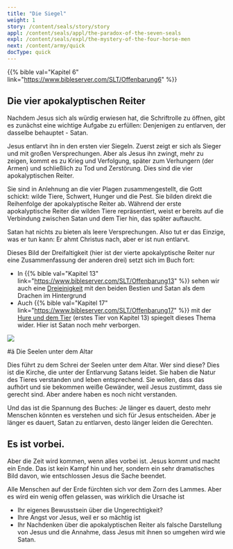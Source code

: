 ```yaml
---
title: "Die Siegel"
weight: 1
story: /content/seals/story/story
appl: /content/seals/appl/the-paradox-of-the-seven-seals
expl: /content/seals/expl/the-mystery-of-the-four-horse-men
next: /content/army/quick
docType: quick
---
```



{{% bible val="Kapitel 6" link="https://www.bibleserver.com/SLT/Offenbarung6" %}}

## Die vier apokalyptischen Reiter

Nachdem Jesus sich als würdig erwiesen hat, die Schriftrolle zu öffnen, gibt es zunächst eine wichtige Aufgabe zu erfüllen: Denjenigen zu entlarven, der dasselbe behauptet - Satan.

Jesus entlarvt ihn in den ersten vier Siegeln. Zuerst zeigt er sich als Sieger und mit großen Versprechungen. Aber als Jesus ihn zwingt, mehr zu zeigen, kommt es zu Krieg und Verfolgung, später zum Verhungern (der Armen) und schließlich zu Tod und Zerstörung. Dies sind die vier apokalyptischen Reiter.

Sie sind in Anlehnung an die vier Plagen zusammengestellt, die Gott schickt: wilde Tiere, Schwert, Hunger und die Pest. Sie bilden direkt die Reihenfolge der apokalyptische Reiter ab. Während der erste apokalyptische Reiter die wilden Tiere repräsentiert, weist er bereits auf die Verbindung zwischen Satan und dem Tier hin, das später auftaucht.

Satan hat nichts zu bieten als leere Versprechungen. Also tut er das Einzige, was er tun kann: Er ahmt Christus nach, aber er ist nun entlarvt.

Dieses Bild der Dreifaltigkeit (hier ist der vierte apokalyptische Reiter nur eine Zusammenfassung der anderen drei) setzt sich im Buch fort:
- In {{% bible val="Kapitel 13" link="https://www.bibleserver.com/SLT/Offenbarung13" %}} sehen wir auch eine [Dreieinigkeit](/Inhalt/Bestien/schnell) mit den beiden Bestien und Satan als dem Drachen im Hintergrund
- Auch {{% bible val="Kapitel 17" link="https://www.bibleserver.com/SLT/Offenbarung17" %}} mit der [Hure und dem Tier](/content/harlot/quick) (erstes Tier von Kapitel 13) spiegelt dieses Thema wider. Hier ist Satan noch mehr verborgen.

![](/images/trinity_de.jpg)

#ä Die Seelen unter dem Altar

Dies führt zu dem Schrei der Seelen unter dem Altar. Wer sind diese? Dies ist die Kirche, die unter der Entlarvung Satans leidet. Sie haben die Natur des Tieres verstanden und leben entsprechend. Sie wollen, dass das aufhört und sie bekommen weiße Gewänder, weil Jesus zustimmt, dass sie gerecht sind. Aber andere haben es noch nicht verstanden. 

Und das ist die Spannung des Buches: Je länger es dauert, desto mehr Menschen könnten es verstehen und sich für Jesus entscheiden. Aber je länger es dauert, Satan zu entlarven, desto länger leiden die Gerechten.

## Es ist vorbei.

Aber die Zeit wird kommen, wenn alles vorbei ist. Jesus kommt und macht ein Ende. Das ist kein Kampf hin und her, sondern ein sehr dramatisches Bild davon, wie entschlossen Jesus die Sache beendet.

Alle Menschen auf der Erde fürchten sich vor dem Zorn des Lammes. Aber es wird ein wenig offen gelassen, was wirklich die Ursache ist
- Ihr eigenes Bewusstsein über die Ungerechtigkeit?
- Ihre Angst vor Jesus, weil er so mächtig ist
- Ihr Nachdenken über die apokalyptischen Reiter als falsche Darstellung von Jesus und die Annahme, dass Jesus mit ihnen so umgehen wird wie Satan.